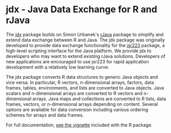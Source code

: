 # jdx - Java Data Exchange for R and rJava

The [jdx](https://cran.r-project.org/package=jdx) package builds on Simon Urbanek's [rJava](https://cran.r-project.org/package=rJava) package to simplify and extend data exchange between R and Java. The jdx package was originally developed to provide data exchange functionality for the [jsr223](https://cran.r-project.org/package=jsr223) package, a high-level scripting interface for the Java platform. We provide jdx to developers who may want to extend existing rJava solutions. Developers of new applications are encouraged to use jsr223 for rapid application development with a relatively low learning curve.

The jdx package converts R data structures to generic Java objects and vice versa. In particular, R vectors, n-dimensional arrays, factors, data frames, tables, environments, and lists are converted to Java objects. Java scalars and n-dimensional arrays are converted to R vectors and n-dimensional arrays. Java maps and collections are converted to R lists, data frames, vectors, or n-dimensional arrays depending on content. Several options are available for data conversion including various ordering schemes for arrays and data frames.

For full documentation, [see the vignette](https://cran.r-project.org/web/packages/jdx/vignettes/Introduction.html) included with the R package.

